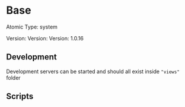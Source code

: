 # Base

Atomic Type: system

Version: Version: Version: 1.0.16



## Development

Development servers can be started and should all exist inside `"views"` folder

## Scripts

